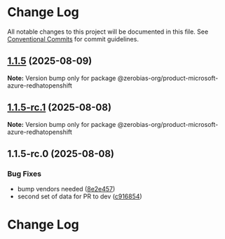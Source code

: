 # Change Log

All notable changes to this project will be documented in this file.
See [Conventional Commits](https://conventionalcommits.org) for commit guidelines.

## [1.1.5](https://github.com/zerobias-org/product/compare/@zerobias-org/product-microsoft-azure-redhatopenshift@1.1.5-rc.1...@zerobias-org/product-microsoft-azure-redhatopenshift@1.1.5) (2025-08-09)

**Note:** Version bump only for package @zerobias-org/product-microsoft-azure-redhatopenshift





## [1.1.5-rc.1](https://github.com/zerobias-org/product/compare/@zerobias-org/product-microsoft-azure-redhatopenshift@1.1.5-rc.0...@zerobias-org/product-microsoft-azure-redhatopenshift@1.1.5-rc.1) (2025-08-08)

**Note:** Version bump only for package @zerobias-org/product-microsoft-azure-redhatopenshift





## 1.1.5-rc.0 (2025-08-08)


### Bug Fixes

* bump vendors needed ([8e2e457](https://github.com/zerobias-org/product/commit/8e2e457e0b5d7141a05e8f2c178bc2854f2b7178))
* second set of data for PR to dev ([c916854](https://github.com/zerobias-org/product/commit/c916854bcf229b1c2042ffdea18472d66a061aaf))





# Change Log
